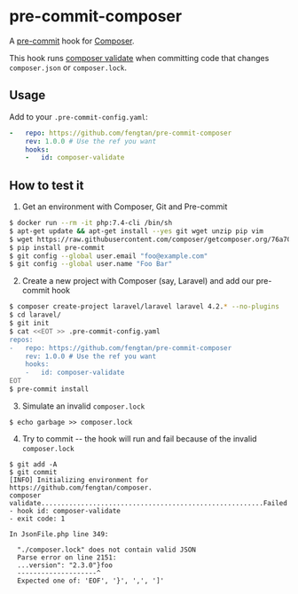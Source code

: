 # pre-commit-composer

A [pre-commit](https://pre-commit.com/) hook for [Composer](https://github.com/composer/composer).

This hook runs [composer validate](https://getcomposer.org/doc/03-cli.md#validate) when committing code that changes `composer.json` or `composer.lock`.

## Usage

Add to your `.pre-commit-config.yaml`:

```yml
-   repo: https://github.com/fengtan/pre-commit-composer
    rev: 1.0.0 # Use the ref you want
    hooks:
    -   id: composer-validate
```

## How to test it

1. Get an environment with Composer, Git and Pre-commit

```sh
$ docker run --rm -it php:7.4-cli /bin/sh
$ apt-get update && apt-get install --yes git wget unzip pip vim
$ wget https://raw.githubusercontent.com/composer/getcomposer.org/76a7060ccb93902cd7576b67264ad91c8a2700e2/web/installer -O - -q | php -- --quiet && mv composer.phar /usr/local/bin/composer
$ pip install pre-commit
$ git config --global user.email "foo@example.com"
$ git config --global user.name "Foo Bar"
```

2. Create a new project with Composer (say, Laravel) and add our pre-commit hook

```sh
$ composer create-project laravel/laravel laravel 4.2.* --no-plugins
$ cd laravel/
$ git init
$ cat <<EOT >> .pre-commit-config.yaml
repos:
-   repo: https://github.com/fengtan/pre-commit-composer
    rev: 1.0.0 # Use the ref you want
    hooks:
    -   id: composer-validate
EOT
$ pre-commit install
```

3. Simulate an invalid `composer.lock`

```
$ echo garbage >> composer.lock
```

4. Try to commit -- the hook will run and fail because of the invalid `composer.lock`

```
$ git add -A
$ git commit
[INFO] Initializing environment for https://github.com/fengtan/composer.
composer validate........................................................Failed
- hook id: composer-validate
- exit code: 1

In JsonFile.php line 349:
                                                 
  "./composer.lock" does not contain valid JSON  
  Parse error on line 2151:                      
  ...version": "2.3.0"}foo                       
  --------------------^                          
  Expected one of: 'EOF', '}', ',', ']'          
```
